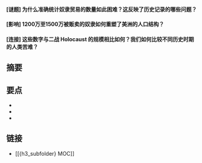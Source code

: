 #### [谜题] 为什么准确统计奴隶贸易的数量如此困难？这反映了历史记录的哪些问题？


#### [影响] 1200万至1500万被贩卖的奴隶如何重塑了美洲的人口结构？


#### [连接] 这些数字与二战 Holocaust 的规模相比如何？我们如何比较不同历史时期的人类苦难？


## 摘要


## 要点

- 
- 
- 

## 链接

- [[{h3_subfolder} MOC]]
